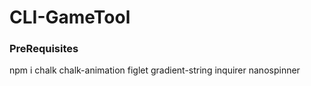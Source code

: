 # CLI-GameTool

### PreRequisites
npm i chalk chalk-animation figlet gradient-string inquirer nanospinner

